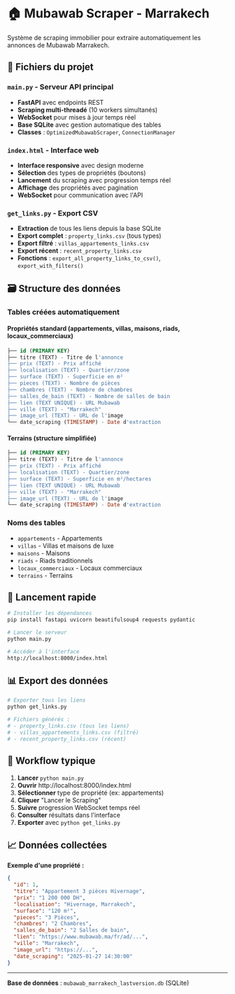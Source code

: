 # 🏠 Mubawab Scraper - Marrakech

Système de scraping immobilier pour extraire automatiquement les annonces de Mubawab Marrakech.

## 📁 Fichiers du projet

### `main.py` - Serveur API principal
- **FastAPI** avec endpoints REST
- **Scraping multi-threadé** (10 workers simultanés)
- **WebSocket** pour mises à jour temps réel
- **Base SQLite** avec gestion automatique des tables
- **Classes** : `OptimizedMubawabScraper`, `ConnectionManager`

### `index.html` - Interface web
- **Interface responsive** avec design moderne
- **Sélection** des types de propriétés (boutons)
- **Lancement** du scraping avec progression temps réel
- **Affichage** des propriétés avec pagination
- **WebSocket** pour communication avec l'API

### `get_links.py` - Export CSV
- **Extraction** de tous les liens depuis la base SQLite
- **Export complet** : `property_links.csv` (tous types)
- **Export filtré** : `villas_appartements_links.csv`
- **Export récent** : `recent_property_links.csv`
- **Fonctions** : `export_all_property_links_to_csv()`, `export_with_filters()`

## 🗃️ Structure des données

### Tables créées automatiquement

#### Propriétés standard (appartements, villas, maisons, riads, locaux_commerciaux)
```sql
├── id (PRIMARY KEY)
├── titre (TEXT) - Titre de l'annonce
├── prix (TEXT) - Prix affiché  
├── localisation (TEXT) - Quartier/zone
├── surface (TEXT) - Superficie en m²
├── pieces (TEXT) - Nombre de pièces
├── chambres (TEXT) - Nombre de chambres
├── salles_de_bain (TEXT) - Nombre de salles de bain
├── lien (TEXT UNIQUE) - URL Mubawab
├── ville (TEXT) - "Marrakech"
├── image_url (TEXT) - URL de l'image
└── date_scraping (TIMESTAMP) - Date d'extraction
```

#### Terrains (structure simplifiée)
```sql
├── id (PRIMARY KEY)
├── titre (TEXT) - Titre de l'annonce
├── prix (TEXT) - Prix affiché
├── localisation (TEXT) - Quartier/zone  
├── surface (TEXT) - Superficie en m²/hectares
├── lien (TEXT UNIQUE) - URL Mubawab
├── ville (TEXT) - "Marrakech"
├── image_url (TEXT) - URL de l'image
└── date_scraping (TIMESTAMP) - Date d'extraction
```

### Noms des tables
- `appartements` - Appartements
- `villas` - Villas et maisons de luxe
- `maisons` - Maisons  
- `riads` - Riads traditionnels
- `locaux_commerciaux` - Locaux commerciaux
- `terrains` - Terrains

## 🚀 Lancement rapide

```bash
# Installer les dépendances
pip install fastapi uvicorn beautifulsoup4 requests pydantic

# Lancer le serveur
python main.py

# Accéder à l'interface
http://localhost:8000/index.html
```

## 📊 Export des données

```bash
# Exporter tous les liens
python get_links.py

# Fichiers générés :
# - property_links.csv (tous les liens)
# - villas_appartements_links.csv (filtré)  
# - recent_property_links.csv (récent)
```

## 🎯 Workflow typique

1. **Lancer** `python main.py`
2. **Ouvrir** http://localhost:8000/index.html
3. **Sélectionner** type de propriété (ex: appartements)
4. **Cliquer** "Lancer le Scraping"
5. **Suivre** progression WebSocket temps réel
6. **Consulter** résultats dans l'interface
7. **Exporter** avec `python get_links.py`

## 📈 Données collectées

**Exemple d'une propriété :**
```json
{
  "id": 1,
  "titre": "Appartement 3 pièces Hivernage",
  "prix": "1 200 000 DH",
  "localisation": "Hivernage, Marrakech",
  "surface": "120 m²",
  "pieces": "3 Pièces",
  "chambres": "2 Chambres", 
  "salles_de_bain": "2 Salles de bain",
  "lien": "https://www.mubawab.ma/fr/ad/...",
  "ville": "Marrakech",
  "image_url": "https://...",
  "date_scraping": "2025-01-27 14:30:00"
}
```

---
**Base de données** : `mubawab_marrakech_lastversion.db` (SQLite)